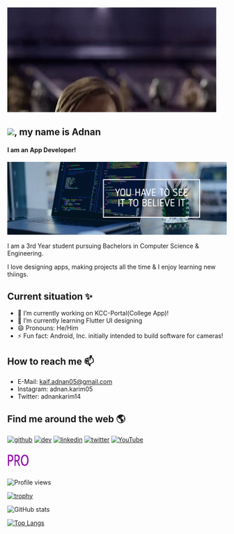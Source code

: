 ### ![Hello](https://github.com/Karim-Adnan/Karim-Adnan/blob/master/obi.gif)
## <img src="https://github.com/TheDudeThatCode/TheDudeThatCode/blob/master/Assets/Hi.gif" width="29px">, my name is Adnan
#### I am an App Developer!
![I am a Flutter Developer!](https://github.com/Karim-Adnan/Karim-Adnan/blob/master/Github%20Banner.png)

I am a 3rd Year student pursuing Bachelors in Computer Science & Engineering.

I love designing apps, making projects all the time & I enjoy learning new thiings.

## Current situation ✨

- 🔭 I’m currently working on KCC-Portal(College App)! 
- 🌱 I’m currently learning Flutter UI designing
- 😄 Pronouns: He/Him
- ⚡ Fun fact: Android, Inc. initially intended to build software for cameras! 

## How to reach me 📫
- E-Mail: kaif.adnan05@gmail.com
- Instagram: adnan.karim05
- Twitter: adnankarim14

## Find me around the web 🌎

[<img src='https://cdn.jsdelivr.net/npm/simple-icons@3.0.1/icons/github.svg' alt='github' height='40'>](https://github.com/Karim-Adnan)  [<img src='https://cdn.jsdelivr.net/npm/simple-icons@3.0.1/icons/dev-dot-to.svg' alt='dev' height='40'>](https://dev.to/adnan_karim)  [<img src='https://cdn.jsdelivr.net/npm/simple-icons@3.0.1/icons/linkedin.svg' alt='linkedin' height='40'>](https://www.linkedin.com/in/adnan-karim-5ab270194//)  [<img src='https://cdn.jsdelivr.net/npm/simple-icons@3.0.1/icons/twitter.svg' alt='twitter' height='40'>](https://twitter.com/AdnanKarim14)  [<img src='https://cdn.jsdelivr.net/npm/simple-icons@3.0.1/icons/youtube.svg' alt='YouTube' height='40'>](https://www.youtube.com/channel/UC1Vpqwuary7KQb-cXqatg5g?view_as=subscriber)  

</a> <a href='https://github.com/pricing'><img src='https://raw.githubusercontent.com/acervenky/animated-github-badges/master/assets/pro.gif' width='50' height='50'></a>

![Profile views](https://komarev.com/ghpvc/?username=Karim-Adnane&label=PROFILE+VIEWS&style=flat&color=green)  

[![trophy](https://github-profile-trophy.vercel.app/?username=Karim-Adnan&theme=onedark)](https://github.com/ryo-ma/github-profile-trophy)

![GitHub stats](https://github-readme-stats.vercel.app/api?username=Karim-Adnan&show_icons=true)  

[![Top Langs](https://github-readme-stats.vercel.app/api/top-langs/?username=Karim-Adnan)](https://github.com/anuraghazra/github-readme-stats)


